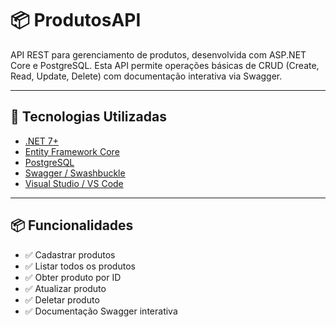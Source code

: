 # 📦 ProdutosAPI

API REST para gerenciamento de produtos, desenvolvida com ASP.NET Core e PostgreSQL. Esta API permite operações básicas de CRUD (Create, Read, Update, Delete) com documentação interativa via Swagger.

---

## 🔧 Tecnologias Utilizadas

- [.NET 7+](https://dotnet.microsoft.com/)
- [Entity Framework Core](https://learn.microsoft.com/ef/core)
- [PostgreSQL](https://www.postgresql.org/)
- [Swagger / Swashbuckle](https://swagger.io/tools/swagger-ui/)
- [Visual Studio / VS Code](https://visualstudio.microsoft.com/)

---

## 📦 Funcionalidades

- ✅ Cadastrar produtos
- ✅ Listar todos os produtos
- ✅ Obter produto por ID
- ✅ Atualizar produto
- ✅ Deletar produto
- ✅ Documentação Swagger interativa



